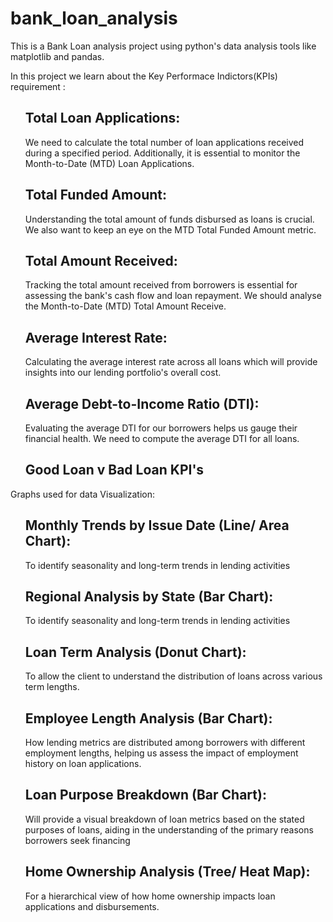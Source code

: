 # bank_loan_analysis
<p>This is a Bank Loan analysis project using python's data analysis tools like matplotlib and  pandas. </p>

<p>
In this project we learn about the Key Performace Indictors(KPIs) requirement :
<ul> <h2> Total Loan Applications: </h2> We need to calculate the total number of loan applications received during a specified period. Additionally, it is essential to monitor the Month-to-Date (MTD) Loan Applications. </ul>
<ul> <h2> Total Funded Amount: </h2> Understanding the total amount of funds disbursed as loans is crucial. We also want to keep an eye on the MTD Total Funded Amount metric. </ul>
<ul> <h2> Total Amount Received:  </h2>  Tracking the total amount received from borrowers is essential for assessing the bank's cash flow and loan repayment. We should analyse the Month-to-Date (MTD) Total Amount Receive.</ul>
<ul> <h2> Average Interest Rate: </h2>   Calculating the average interest rate across all loans which will provide insights into our lending portfolio's overall cost.</ul>
<ul> <h2> Average Debt-to-Income Ratio (DTI):</h2>   Evaluating the average DTI for our borrowers helps us gauge their financial health. We need to compute the average DTI for all loans.</ul>

<ul> <h2> Good Loan v Bad Loan KPI's</h2> </ul>
</p>

<p>
<h> Graphs used for data Visualization: </h2>

<ul> <h2> Monthly Trends by Issue Date (Line/ Area Chart): </h2>   To identify seasonality and long-term trends in lending activities</ul>

<ul> <h2>  Regional Analysis by State (Bar Chart):  </h2>   To identify seasonality and long-term trends in lending activities</ul>

<ul> <h2> Loan Term Analysis (Donut Chart):  </h2>   To allow the client to understand the distribution of loans across various term lengths.</ul>

<ul> <h2>Employee Length Analysis (Bar Chart):  </h2>   How lending metrics are distributed among borrowers with different employment lengths, helping us assess the impact of employment history on loan applications.</ul>

<ul> <h2> Loan Purpose Breakdown (Bar Chart):   </h2>   Will provide a visual breakdown of loan metrics based on the stated purposes
of loans, aiding in the understanding of the primary reasons borrowers seek financing</ul>

<ul> <h2> Home Ownership Analysis (Tree/ Heat Map):   </h2>    For a hierarchical view of how home ownership impacts loan applications and disbursements.</ul>

</p>
